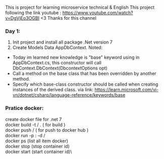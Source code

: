 This is project for learning microservice technical & English
This project following the link youtube : https://www.youtube.com/watch?v=DgVjEo3OGBI
<3 Thanks for this channel

### Day 1: 
1. Init project and install all package .Net version 7 
2. Create Models Data AppDbContext.
Noted: 
-  Today im learned new knowledge is "base" keyword using in AppDbContext.cs, this constructor will call DbContext.DbContext(DbcontextOptions<AppDbContext> opt)
-  Call a method on the base class that has been overridden by another method.
-  Specify which base-class constructor should be called when creating instances of the derived class.
via link: https://learn.microsoft.com/vi-vn/dotnet/csharp/language-reference/keywords/base

### Pratice docker: 
create docker file for .net 7\
docker build -t <dockerid>/<dockername> .  ( for build )\
docker push <dockerid>/<dockername> ( for push to docker hub )\
docker run -p <localport>:<dockerport> -d <dockerid>/<dockername>\
docker ps (list all item docker)\
docker stop <dockerContainerId> (stop container id)\
docker start <dockerContainerId> (start container id)\
